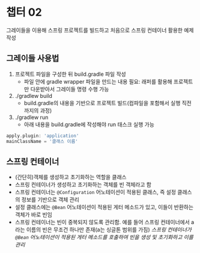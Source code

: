 # 챕터 02
그레이들을 이용해 스프링 프로젝트를 빌드하고 처음으로 스프링 컨테이너 활용한 예제 작성

## 그레이들 사용법
1. 프로젝트 파일을 구성한 뒤 build.gradle 파일 작성
    - 파일 안에 gradle wrapper 파일을 만드는 내용 필요: 래퍼를 활용해 프로젝트만 다운받아서 그레이들 명령 수행 가능
2. ./gradlew build
    - build.gradle의 내용을 기반으로 프로젝트 빌드(컴파일을 포함해서 실행 직전까지의 과정)
3. ./gradlew run 
    - 아래 내용을 build.gradle에 작성해야 run 태스크 실행 가능
```groovy
apply.plugin: 'application'
mainClassName = '클래스 이름'
```

## 스프링 컨테이너
- (간단히)객체를 생성하고 초기화하는 역할을 클래스
- 스프링 컨테이너가 생성하고 초기화하는 객체를 빈 객체라고 함
- 스프링 컨테이너는 `@Configuration` 어노테이션이 적용된 클래스, 즉 설정 클래스의 정보를 기반으로 객체 관리
- 설정 클래스에는 `@Bean` 어노테이션이 적용된 게터 메소드가 있고, 이들이 반환하는 객체가 바로 빈임
- 스프링 컨테이너는 빈이 중복되지 않도록 관리함. 예를 들어 스프링 컨테이너에서 a라는 이름의 빈은 무조건 하나만 존재(a는 싱글톤 범위를 가짐)
_스프링 컨테이너가 `@Bean` 어노테이션이 적용된 게터 메소드를 호출하여 빈을 생성 및 초기화하고 이를 관리_
